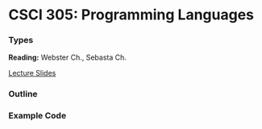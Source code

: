 # CSCI 305: Programming Languages

### Types

**Reading:** Webster Ch., Sebasta Ch.

[Lecture Slides](slides/Lecture.pdf)

### Outline

### Example Code
